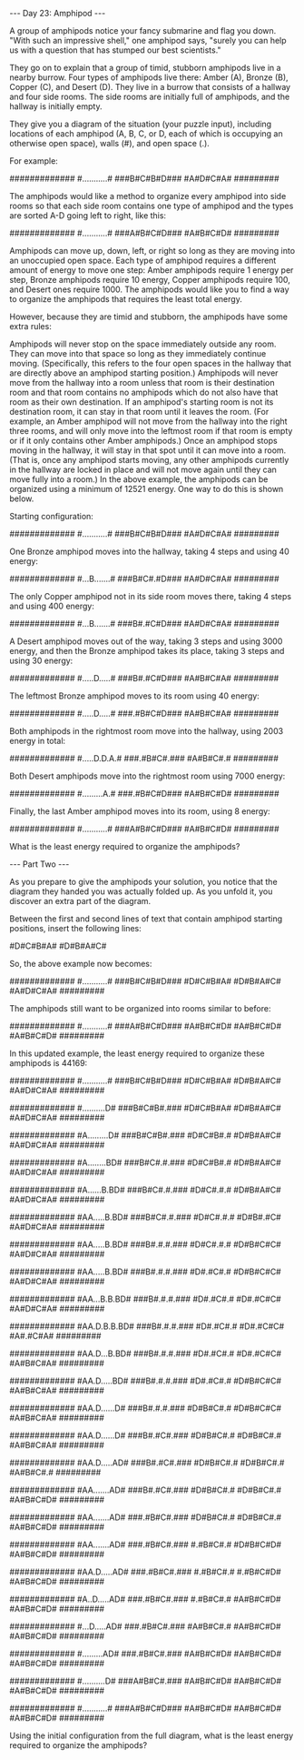 --- Day 23: Amphipod ---

A group of amphipods notice your fancy submarine and flag you down. "With such an impressive shell," one amphipod says, "surely you can help us with a question that has stumped our best scientists."

They go on to explain that a group of timid, stubborn amphipods live in a nearby burrow. Four types of amphipods live there: Amber (A), Bronze (B), Copper (C), and Desert (D). They live in a burrow that consists of a hallway and four side rooms. The side rooms are initially full of amphipods, and the hallway is initially empty.

They give you a diagram of the situation (your puzzle input), including locations of each amphipod (A, B, C, or D, each of which is occupying an otherwise open space), walls (#), and open space (.).

For example:

#############
#...........#
###B#C#B#D###
  #A#D#C#A#
  #########
  
The amphipods would like a method to organize every amphipod into side rooms so that each side room contains one type of amphipod and the types are sorted A-D going left to right, like this:

#############
#...........#
###A#B#C#D###
  #A#B#C#D#
  #########
  
Amphipods can move up, down, left, or right so long as they are moving into an unoccupied open space. Each type of amphipod requires a different amount of energy to move one step: Amber amphipods require 1 energy per step, Bronze amphipods require 10 energy, Copper amphipods require 100, and Desert ones require 1000. The amphipods would like you to find a way to organize the amphipods that requires the least total energy.

However, because they are timid and stubborn, the amphipods have some extra rules:

Amphipods will never stop on the space immediately outside any room. They can move into that space so long as they immediately continue moving. (Specifically, this refers to the four open spaces in the hallway that are directly above an amphipod starting position.)
Amphipods will never move from the hallway into a room unless that room is their destination room and that room contains no amphipods which do not also have that room as their own destination. If an amphipod's starting room is not its destination room, it can stay in that room until it leaves the room. (For example, an Amber amphipod will not move from the hallway into the right three rooms, and will only move into the leftmost room if that room is empty or if it only contains other Amber amphipods.)
Once an amphipod stops moving in the hallway, it will stay in that spot until it can move into a room. (That is, once any amphipod starts moving, any other amphipods currently in the hallway are locked in place and will not move again until they can move fully into a room.)
In the above example, the amphipods can be organized using a minimum of 12521 energy. One way to do this is shown below.

Starting configuration:

#############
#...........#
###B#C#B#D###
  #A#D#C#A#
  #########
  
One Bronze amphipod moves into the hallway, taking 4 steps and using 40 energy:

#############
#...B.......#
###B#C#.#D###
  #A#D#C#A#
  #########
  
The only Copper amphipod not in its side room moves there, taking 4 steps and using 400 energy:

#############
#...B.......#
###B#.#C#D###
  #A#D#C#A#
  #########
  
A Desert amphipod moves out of the way, taking 3 steps and using 3000 energy, and then the Bronze amphipod takes its place, taking 3 steps and using 30 energy:

#############
#.....D.....#
###B#.#C#D###
  #A#B#C#A#
  #########
  
The leftmost Bronze amphipod moves to its room using 40 energy:

#############
#.....D.....#
###.#B#C#D###
  #A#B#C#A#
  #########
  
Both amphipods in the rightmost room move into the hallway, using 2003 energy in total:

#############
#.....D.D.A.#
###.#B#C#.###
  #A#B#C#.#
  #########
  
Both Desert amphipods move into the rightmost room using 7000 energy:

#############
#.........A.#
###.#B#C#D###
  #A#B#C#D#
  #########
  
Finally, the last Amber amphipod moves into its room, using 8 energy:

#############
#...........#
###A#B#C#D###
  #A#B#C#D#
  #########
  
What is the least energy required to organize the amphipods?

--- Part Two ---

As you prepare to give the amphipods your solution, you notice that the diagram they handed you was actually folded up. As you unfold it, you discover an extra part of the diagram.

Between the first and second lines of text that contain amphipod starting positions, insert the following lines:

  #D#C#B#A#
  #D#B#A#C#
  
So, the above example now becomes:

#############
#...........#
###B#C#B#D###
  #D#C#B#A#
  #D#B#A#C#
  #A#D#C#A#
  #########
  
The amphipods still want to be organized into rooms similar to before:

#############
#...........#
###A#B#C#D###
  #A#B#C#D#
  #A#B#C#D#
  #A#B#C#D#
  #########
  
In this updated example, the least energy required to organize these amphipods is 44169:

#############
#...........#
###B#C#B#D###
  #D#C#B#A#
  #D#B#A#C#
  #A#D#C#A#
  #########

#############
#..........D#
###B#C#B#.###
  #D#C#B#A#
  #D#B#A#C#
  #A#D#C#A#
  #########

#############
#A.........D#
###B#C#B#.###
  #D#C#B#.#
  #D#B#A#C#
  #A#D#C#A#
  #########

#############
#A........BD#
###B#C#.#.###
  #D#C#B#.#
  #D#B#A#C#
  #A#D#C#A#
  #########

#############
#A......B.BD#
###B#C#.#.###
  #D#C#.#.#
  #D#B#A#C#
  #A#D#C#A#
  #########

#############
#AA.....B.BD#
###B#C#.#.###
  #D#C#.#.#
  #D#B#.#C#
  #A#D#C#A#
  #########

#############
#AA.....B.BD#
###B#.#.#.###
  #D#C#.#.#
  #D#B#C#C#
  #A#D#C#A#
  #########

#############
#AA.....B.BD#
###B#.#.#.###
  #D#.#C#.#
  #D#B#C#C#
  #A#D#C#A#
  #########

#############
#AA...B.B.BD#
###B#.#.#.###
  #D#.#C#.#
  #D#.#C#C#
  #A#D#C#A#
  #########

#############
#AA.D.B.B.BD#
###B#.#.#.###
  #D#.#C#.#
  #D#.#C#C#
  #A#.#C#A#
  #########

#############
#AA.D...B.BD#
###B#.#.#.###
  #D#.#C#.#
  #D#.#C#C#
  #A#B#C#A#
  #########

#############
#AA.D.....BD#
###B#.#.#.###
  #D#.#C#.#
  #D#B#C#C#
  #A#B#C#A#
  #########

#############
#AA.D......D#
###B#.#.#.###
  #D#B#C#.#
  #D#B#C#C#
  #A#B#C#A#
  #########

#############
#AA.D......D#
###B#.#C#.###
  #D#B#C#.#
  #D#B#C#.#
  #A#B#C#A#
  #########

#############
#AA.D.....AD#
###B#.#C#.###
  #D#B#C#.#
  #D#B#C#.#
  #A#B#C#.#
  #########

#############
#AA.......AD#
###B#.#C#.###
  #D#B#C#.#
  #D#B#C#.#
  #A#B#C#D#
  #########

#############
#AA.......AD#
###.#B#C#.###
  #D#B#C#.#
  #D#B#C#.#
  #A#B#C#D#
  #########

#############
#AA.......AD#
###.#B#C#.###
  #.#B#C#.#
  #D#B#C#D#
  #A#B#C#D#
  #########

#############
#AA.D.....AD#
###.#B#C#.###
  #.#B#C#.#
  #.#B#C#D#
  #A#B#C#D#
  #########

#############
#A..D.....AD#
###.#B#C#.###
  #.#B#C#.#
  #A#B#C#D#
  #A#B#C#D#
  #########

#############
#...D.....AD#
###.#B#C#.###
  #A#B#C#.#
  #A#B#C#D#
  #A#B#C#D#
  #########

#############
#.........AD#
###.#B#C#.###
  #A#B#C#D#
  #A#B#C#D#
  #A#B#C#D#
  #########

#############
#..........D#
###A#B#C#.###
  #A#B#C#D#
  #A#B#C#D#
  #A#B#C#D#
  #########

#############
#...........#
###A#B#C#D###
  #A#B#C#D#
  #A#B#C#D#
  #A#B#C#D#
  #########
  
Using the initial configuration from the full diagram, what is the least energy required to organize the amphipods?
